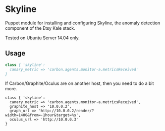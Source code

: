 # Skyline

Puppet module for installing and configuring Skyline, the anomaly detection component of the Etsy Kale stack.

Tested on Ubuntu Server 14.04 only.

## Usage

```pp
class { 'skyline':
  canary_metric => 'carbon.agents.monitor-a.metricsReceived'
}
```

If Carbon/Graphite/Oculus are on another host, then you need to do a bit more.

```
class { 'skyline':
  canary_metric => 'carbon.agents.monitor-a.metricsReceived',
  graphite_host => '10.0.0.2',
  graph_url => 'http://10.0.0.2/render/?width=1400&from=-1hour&target=%s',
  oculus_url => 'http://10.0.0.3'
}
```
